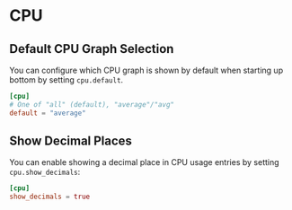 # CPU

## Default CPU Graph Selection

You can configure which CPU graph is shown by default when starting up bottom by setting `cpu.default`.

```toml
[cpu]
# One of "all" (default), "average"/"avg"
default = "average"
```

## Show Decimal Places

You can enable showing a decimal place in CPU usage entries by setting `cpu.show_decimals`:

```toml
[cpu]
show_decimals = true
```
